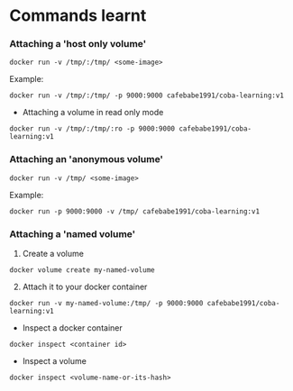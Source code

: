 # Commands learnt

### Attaching a 'host only volume'

```
docker run -v /tmp/:/tmp/ <some-image>
```

Example:

```
docker run -v /tmp/:/tmp/ -p 9000:9000 cafebabe1991/coba-learning:v1
```

- Attaching a volume in read only mode

```
docker run -v /tmp/:/tmp/:ro -p 9000:9000 cafebabe1991/coba-learning:v1
```

### Attaching an 'anonymous volume'

```
docker run -v /tmp/ <some-image>
```

Example:

```
docker run -p 9000:9000 -v /tmp/ cafebabe1991/coba-learning:v1
```

### Attaching a 'named volume'

1. Create a volume

``` 
docker volume create my-named-volume 
```

2. Attach it to your docker container

``` 
docker run -v my-named-volume:/tmp/ -p 9000:9000 cafebabe1991/coba-learning:v1 
```

- Inspect a docker container

``` 
docker inspect <container id>
```

- Inspect a volume

``` 
docker inspect <volume-name-or-its-hash> 
```
